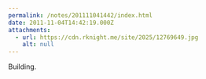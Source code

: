 ```yaml
---
permalink: /notes/201111041442/index.html
date: 2011-11-04T14:42:19.000Z
attachments:
  - url: https://cdn.rknight.me/site/2025/12769649.jpg
    alt: null
---
```


Building.
